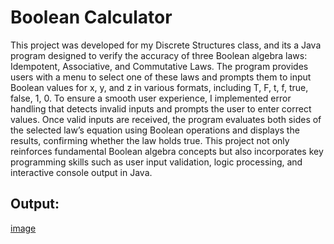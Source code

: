 # Boolean Calculator

This project was developed for my Discrete Structures class, and its a Java program designed to verify the accuracy of three Boolean algebra laws: Idempotent, Associative, and Commutative Laws. The program provides users with a menu to select one of these laws and prompts them to input Boolean values for x, y, and z in various formats, including T, F, t, f, true, false, 1, 0. To ensure a smooth user experience, I implemented error handling that detects invalid inputs and prompts the user to enter correct values. Once valid inputs are received, the program evaluates both sides of the selected law’s equation using Boolean operations and displays the results, confirming whether the law holds true. This project not only reinforces fundamental Boolean algebra concepts but also incorporates key programming skills such as user input validation, logic processing, and interactive console output in Java.

## Output:

[image](https://github.com/user-attachments/assets/96d3527b-7ee5-4e16-a555-6a4cf5efc908)
